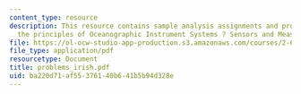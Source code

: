 ```yaml
---
content_type: resource
description: This resource contains sample analysis assignments and problem sets on
  the principles of Oceanographic Instrument Systems ? Sensors and Measurements.
file: https://ol-ocw-studio-app-production.s3.amazonaws.com/courses/2-693-principles-of-oceanographic-instrument-systems-sensors-and-measurements-13-998-spring-2004/ba220d71af55376140b641b5b94d328e_problems_irish.pdf
file_type: application/pdf
resourcetype: Document
title: problems_irish.pdf
uid: ba220d71-af55-3761-40b6-41b5b94d328e
---
```

